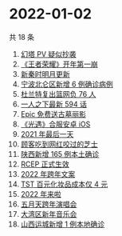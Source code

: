 # 2022-01-02

共 18 条

<!-- BEGIN -->
<!-- 最后更新时间 Sun Jan 02 2022 05:08:18 GMT+0800 (China Standard Time) -->

1. [幻塔 PV 疑似抄袭](https://www.zhihu.com/search?q=幻塔)
1. [《王者荣耀》开年第一崩](https://www.zhihu.com/search?q=王者荣耀)
1. [新秦时明月更新](https://www.zhihu.com/search?q=新秦时明月)
1. [宁波北仑区新增 6 例确诊病例](https://www.zhihu.com/search?q=宁波疫情)
1. [杜兰特复出篮网负 76 人](https://www.zhihu.com/search?q=篮网)
1. [一人之下最新 594 话](https://www.zhihu.com/search?q=一人之下)
1. [Epic 免费送古墓丽影](https://www.zhihu.com/search?q=epic)
1. [《光遇》合服安卓 iOS](https://www.zhihu.com/search?q=光遇)
1. [2021 年最后一天](https://www.zhihu.com/search?q=2021最后一天)
1. [顾客吃到网红咬过的芝士](https://www.zhihu.com/search?q=网红咬过的芝士)
1. [陕西新增 165 例本土确诊](https://www.zhihu.com/search?q=陕西疫情)
1. [RCEP 正式生效](https://www.zhihu.com/search?q=RCEP)
1. [2022 年跨年文案](https://www.zhihu.com/search?q=跨年文案)
1. [TST 百元化妆品成本仅 4 元](https://www.zhihu.com/search?q=TST成本)
1. [2022 年来啦](https://www.zhihu.com/search?q=2022)
1. [五月天跨年演唱会](https://www.zhihu.com/search?q=五月天)
1. [大湾区新年音乐会](https://www.zhihu.com/search?q=大湾区音乐会)
1. [山西运城新增 1 例本地确诊](https://www.zhihu.com/search?q=山西疫情)

<!-- END -->
